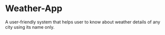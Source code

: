 # Weather-App
 A user-friendly system that helps user to know about weather details of any city using its name only.
